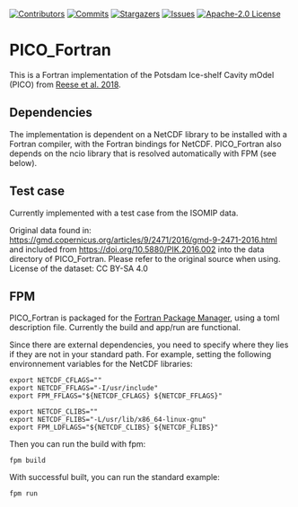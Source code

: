 <!-- README updated loosely based on: https://github.com/othneildrew/Best-README-Template -->

<!-- PROJECT SHIELDS -->
[![Contributors][contributors-shield]][contributors-url]
[![Commits][commits-shield]][commits-url]
[![Stargazers][stars-shield]][stars-url]
[![Issues][issues-shield]][issues-url]
[![Apache-2.0 License][license-shield]][license-url]

# PICO_Fortran
This is a Fortran implementation of the Potsdam Ice-shelf Cavity mOdel (PICO) from <a href="https://tc.copernicus.org/articles/12/1969/2018/">Reese et al. 2018</a>. 

## Dependencies
The implementation is dependent on a NetCDF library to be installed with a Fortran compiler, with the Fortran bindings for NetCDF. PICO_Fortran also depends on the ncio library that is resolved automatically with FPM (see below). 

## Test case
Currently implemented with a test case from the ISOMIP data. 

Original data found in: https://gmd.copernicus.org/articles/9/2471/2016/gmd-9-2471-2016.html and included from https://doi.org/10.5880/PIK.2016.002 into the data directory of PICO_Fortran.
Please refer to the original source when using. License of the dataset: CC BY-SA 4.0

## FPM
PICO_Fortran is packaged for the <a href="https://github.com/fortran-lang/fpm">Fortran Package Manager</a>, using a toml description file. Currently the build and app/run are functional.

Since there are external dependencies, you need to specify where they lies if they are not in your standard path. For example, setting the following environnement variables for the NetCDF libraries:

```
export NETCDF_CFLAGS=""
export NETCDF_FFLAGS="-I/usr/include"
export FPM_FFLAGS="${NETCDF_CFLAGS} ${NETCDF_FFLAGS}"

export NETCDF_CLIBS="" 
export NETCDF_FLIBS="-L/usr/lib/x86_64-linux-gnu"
export FPM_LDFLAGS="${NETCDF_CLIBS} ${NETCDF_FLIBS}"
```

Then you can run the build with fpm:
```
fpm build
```

With successful built, you can run the standard example:
```
fpm run
```


<!-- Other stuff taken to get the shields correctly -->

[contributors-shield]: https://img.shields.io/github/contributors/dmr-dj/PICO_Fortran
[contributors-url]: https://github.com/dmr-dj/PICO_Fortran/graphs/contributors
[commits-shield]: https://img.shields.io/github/commit-activity/y/dmr-dj/PICO_Fortran
[commits-url]: https://github.com/dmr-dj/PICO_Fortran/graphs/commit-activity
[stars-shield]: https://img.shields.io/github/stars/dmr-dj/PICO_Fortran
[stars-url]: https://github.com/dmr-dj/PICO_Fortran/stargazers
[issues-shield]: https://img.shields.io/github/issues/dmr-dj/PICO_Fortran
[issues-url]: https://github.com/dmr-dj/PICO_Fortran/issues
[license-shield]: https://img.shields.io/github/license/dmr-dj/PICO_Fortran
[license-url]: https://github.com/dmr-dj/PICO_Fortran/blob/master/LICENSE.txt
